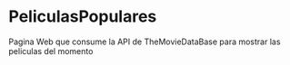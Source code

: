 # PeliculasPopulares
Pagina Web que consume la API de TheMovieDataBase para mostrar las peliculas del momento
